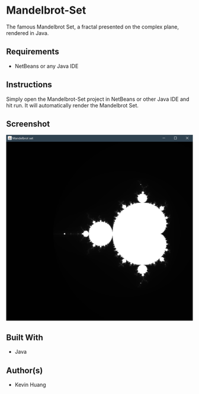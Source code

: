 # Mandelbrot-Set
The famous Mandelbrot Set, a fractal presented on the complex plane, rendered in Java.

## Requirements
* NetBeans or any Java IDE

## Instructions
Simply open the Mandelbrot-Set project in NetBeans or other Java IDE and hit run. It will automatically render the Mandelbrot Set. 

## Screenshot
![](images/Screenshot_1.png)

## Built With
* Java

## Author(s)
* Kevin Huang
